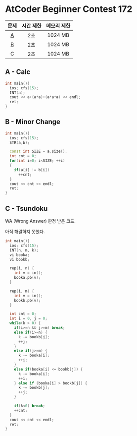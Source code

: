 # AtCoder Beginner Contest 172

| 문제| 시간 제한 | 메모리 제한 |
|:-:|:-:|:-:|
|[A](#A)|2초|1024 MB|
|[B](#B)|2초|1024 MB|
|C|2초|1024 MB|

<div class="divider"></div>

## A - Calc <a id="A"></a>
```cpp
int main(){
  ios; cfs(15);
  INT(a);
  cout << a+(a*a)+(a*a*a) << endl;
  ret;
}
```

## B - Minor Change <a id="B"></a>
```cpp
int main(){
  ios; cfs(15);
  STR(a,b);

  const int SIZE = a.size();
  int cnt = 0;
  for(int i=0; i<SIZE; ++i) 
  {
    if(a[i] != b[i])
      ++cnt;
  }
  cout << cnt << endl;
  ret;
}
```

## C - Tsundoku

WA (Wrong Answer) 판정 받은 코드.

아직 해결하지 못했다.

```cpp
int main(){
  ios; cfs(15);
  INT(n, m, k);
  vi booka;
  vi bookb;

  rep(i, n) {
    int v = in();
    booka.pb(v);
  }

  rep(i, m) {
    int v = in();
    bookb.pb(v);
  }

  int cnt = 0;
  int i = 0, j = 0;
  while(k > 0) {
    if(i>=n && j>=m) break;
    else if(i>=n) {
      k -= bookb[j];
      ++j;
    }
    else if(j>=m) {
      k -= booka[i];
      ++i;
    }
    else if(booka[i] <= bookb[j]) {
      k -= booka[i];
      ++i;
    } else if (booka[i] > bookb[j]) {
      k -= bookb[j];
      ++j;
    }

    if(k<0) break;
    ++cnt;
  }
  cout << cnt << endl;
  ret;
}
```
